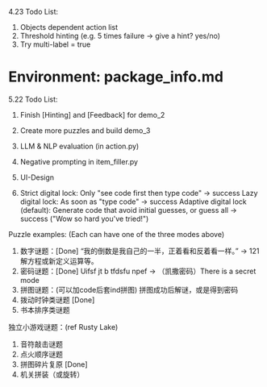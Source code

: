 4.23 Todo List:
1. Objects dependent action list
2. Threshold hinting (e.g. 5 times failure -> give a hint? yes/no)
3. Try multi-label = true

# Environment: package_info.md

5.22 Todo List:
1. Finish [Hinting] and [Feedback] for demo_2
2. Create more puzzles and build demo_3
3. LLM & NLP evaluation (in action.py)

4. Negative prompting in item_filler.py
5. UI-Design
6. Strict digital lock: Only "see code first then type code" -> success
   Lazy digital lock: As soon as "type code" -> success
   Adaptive digital lock (default): Generate code that avoid initial guesses, or guess all -> success ("Wow so hard you've tried!")

Puzzle examples: (Each can have one of the three modes above)
1. 数字谜题：[Done]
    “我的倒数是我自己的一半，正着看和反着看一样。” -> 121
    解方程或新定义运算等。
2. 密码谜题：[Done]
    Uifsf jt b tfdsfu npef -> （凯撒密码）There is a secret mode
3. 拼图谜题：(可以加code后套ind拼图)
    拼图成功后解谜，或是得到密码
4. 拨动时钟类谜题 [Done]
5. 书本排序类谜题

独立小游戏谜题：(ref Rusty Lake)
1. 音符敲击谜题
2. 点火顺序谜题
3. 拼图碎片复原 [Done]
4. 机关拼装（或旋转）